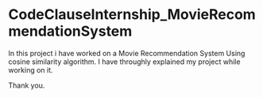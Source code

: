 # CodeClauseInternship_MovieRecommendationSystem
In this project i have worked on a Movie Recommendation System Using cosine similarity algorithm. I have throughly explained my project while working on it.

Thank you.
